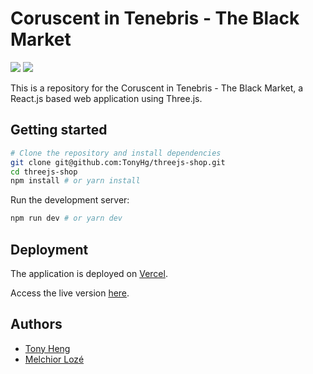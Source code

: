 # Coruscent in Tenebris - The Black Market

![](https://media.giphy.com/media/XgMFnfWpRZEsgzXKUI/giphy.gif)
![](https://media.discordapp.net/attachments/953642269729247242/1049380348737360012/image.png?width=1388&height=663)

This is a repository for the Coruscent in Tenebris - The Black Market, a React.js based web application using Three.js.

## Getting started
```bash
# Clone the repository and install dependencies
git clone git@github.com:TonyHg/threejs-shop.git
cd threejs-shop
npm install # or yarn install
```

Run the development server:
```bash
npm run dev # or yarn dev
```

## Deployment
The application is deployed on [Vercel](https://vercel.com/).

Access the live version [here](https://https://coruscent-in-tenebris.vercel.app/).
 

## Authors
- [Tony Heng](https://github.com/TonyHg)
- [Melchior Lozé](https://github.com/HydroMesange)
